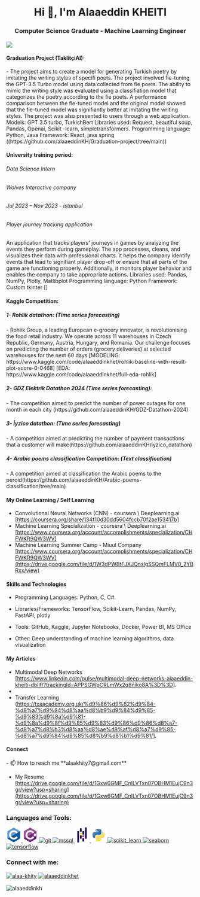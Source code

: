 <h1 align="center">Hi 👋, I'm Alaaeddin KHEITI</h1>
<h3 align="center">Computer Science Graduate - Machine Learning Engineer</h3>

<img align="center" src="https://media.licdn.com/dms/image/C5612AQEEX_ZPhxDTOA/article-inline_image-shrink_1500_2232/0/1603209153441?e=1727308800&v=beta&t=DnYQPl3cuZc1YFXc7t6lt6zWwSNvksJV1VgPqdE5ypo"  />

<h4>Graduation Project (TaklitçiAI):</h4>
- The project aims to create a model for generating Turkish poetry by imitating the
writing styles of specifi poets. The project involved fie-tuning the GPT-3.5
Turbo model using data collected from fie poets. The ability to mimic the writing
style was evaluated using a classifiation model that categorizes the poetry
according to the fie poets. A performance comparison between the fie-tuned
model and the original model showed that the fie-tuned model was
signifiantly better at imitating the writing styles.
The project was also presented to users through a web application.
Models: GPT 3.5 turbo, TurkishBert
Libraries used: Request, beautiful soup, Pandas, Openai, Scikit -learn,
simpletransformers.
Programming language: Python, Java
Framework: React, java spring ((https://github.com/alaaeddinKH/Graduation-project/tree/main))


<h4>University training period:</h4>

###### Data Science Intern
###### Wolves Interactive company
###### Jul 2023 – Nov 2023 - istanbul
###### Player journey tracking application
An application that tracks players' journeys in games by analyzing the events
they perform during gameplay. The app processes, cleans, and visualizes their
data with professional charts. It helps the company identify events that lead to
signifiant player drop-off or ensure that all parts of the game are functioning
properly. Additionally, it monitors player behavior and enables the company to
take appropriate actions.
Libraries used: Pandas, NumPy, Plotly, Matlibplot
Programming language: Python
Framework: Custom tkinter
[]


<h4>Kaggle Competition:</h4>
<h5>1- Rohlik datathon: (Time series forecasting)</h5>
- Rohlik Group, a leading European e-grocery innovator, is revolutionising the food retail industry. We operate across 11 warehouses in Czech Republic, Germany, Austria, Hungary, and Romania.
Our challenge focuses on predicting the number of orders (grocery deliveries) at selected warehouses for the next 60 days.[MODELING: https://www.kaggle.com/code/alaaeddinkhet/rohlik-baseline-with-result-plot-score-0-0468] [EDA: https://www.kaggle.com/code/alaaeddinkhet/full-eda-rohlik]

<h5>2- GDZ Elektrik Datathon 2024 (Time series forecasting):</h5>
- The competition aimed to predict the number of power outages for one month in each city (https://github.com/alaaeddinKH/GDZ-Datathon-2024)

<h5>3- İyzico datathon: (Time series forecasting)</h5>
- A competition aimed at predicting the number of payment transactions that a customer will make(https://github.com/alaaeddinKH/iyzico_datathon)

<h5>4- Arabic poems classification Competition: (Text classification)</h5>
- A competition aimed at classification the Arabic poems to the peroid(https://github.com/alaaeddinKH/Arabic-poems-classification/tree/main)



<h4>My Online Learning / Self Learning</h4>

- Convolutional Neural Networks (CNN) - coursera \ Deeplearning.ai [https://coursera.org/share/134f10d30dd5604fccb70f2ae153417b]
- Machine Learning Specialization - coursera \ Deeplearning.ai [https://www.coursera.org/account/accomplishments/specialization/CHFWKR9QW3WV]
- Machine Learning Summer Camp - Miuul Company [https://www.coursera.org/account/accomplishments/specialization/CHFWKR9QW3WV](https://drive.google.com/file/d/1W3dPWBtFJXJQnsIgSSQmFLMV0_2YBRxx/view)


<h4>Skills and Technologies</h4>

- Programming Languages: Python, C, C#.

- Libraries/Frameworks: TensorFlow, Scikit-Learn, Pandas, NumPy, FastAPI, plotly
  
- Tools: GitHub, Kaggle, Jupyter Notebooks, Docker, Power BI, MS Office
  
- Other: Deep understanding of machine learning algorithms, data visualization
  
<h4>My Articles</h4>

- Multimodal Deep Networks [https://www.linkedin.com/pulse/multimodal-deep-networks-alaaeddin-kheiti-dbllf/?trackingId=APPSGWpCRLmWx2q8niko8A%3D%3D].
- 
- Transfer Learning (https://txaacademy.org.uk/%d9%86%d9%82%d9%84-%d8%a7%d9%84%d8%aa%d8%b9%d9%84%d9%85-%d9%83%d9%8a%d9%81-%d9%8a%d9%8f%d9%85%d9%83%d9%86%d9%86%d8%a7-%d8%a7%d8%b3%d8%aa%d8%ae%d8%af%d8%a7%d9%85-%d8%a7%d9%84%d9%85%d8%b9%d8%b1%d9%81/].

  
<h4>Connect</h4>
- 📫 How to reach me **alaakhity7@gmail.com**

- My Resume [https://drive.google.com/file/d/1Gxw6GMF_CnILVTxn07OBHM1EujC9n3gr/view?usp=sharing](https://drive.google.com/file/d/1Gxw6GMF_CnILVTxn07OBHM1EujC9n3gr/view?usp=sharing)

<h3 align="left">Languages and Tools:</h3>
<p align="left"> <a href="https://www.cprogramming.com/" target="_blank" rel="noreferrer"> <img src="https://raw.githubusercontent.com/devicons/devicon/master/icons/c/c-original.svg" alt="c" width="40" height="40"/> </a> <a href="https://www.w3schools.com/cs/" target="_blank" rel="noreferrer"> <img src="https://raw.githubusercontent.com/devicons/devicon/master/icons/csharp/csharp-original.svg" alt="csharp" width="40" height="40"/> </a> <a href="https://git-scm.com/" target="_blank" rel="noreferrer"> <img src="https://www.vectorlogo.zone/logos/git-scm/git-scm-icon.svg" alt="git" width="40" height="40"/> </a> <a href="https://www.microsoft.com/en-us/sql-server" target="_blank" rel="noreferrer"> <img src="https://www.svgrepo.com/show/303229/microsoft-sql-server-logo.svg" alt="mssql" width="40" height="40"/> </a> <a href="https://pandas.pydata.org/" target="_blank" rel="noreferrer"> <img src="https://raw.githubusercontent.com/devicons/devicon/2ae2a900d2f041da66e950e4d48052658d850630/icons/pandas/pandas-original.svg" alt="pandas" width="40" height="40"/> </a> <a href="https://www.python.org" target="_blank" rel="noreferrer"> <img src="https://raw.githubusercontent.com/devicons/devicon/master/icons/python/python-original.svg" alt="python" width="40" height="40"/> </a> <a href="https://scikit-learn.org/" target="_blank" rel="noreferrer"> <img src="https://upload.wikimedia.org/wikipedia/commons/0/05/Scikit_learn_logo_small.svg" alt="scikit_learn" width="40" height="40"/> </a> <a href="https://seaborn.pydata.org/" target="_blank" rel="noreferrer"> <img src="https://seaborn.pydata.org/_images/logo-mark-lightbg.svg" alt="seaborn" width="40" height="40"/> </a> <a href="https://www.tensorflow.org" target="_blank" rel="noreferrer"> <img src="https://www.vectorlogo.zone/logos/tensorflow/tensorflow-icon.svg" alt="tensorflow" width="40" height="40"/> </a> </p>
<h3 align="left">Connect with me:</h3>
<p align="left">
<a href="https://linkedin.com/in/alaa-khity" target="blank"><img align="center" src="https://raw.githubusercontent.com/rahuldkjain/github-profile-readme-generator/master/src/images/icons/Social/linked-in-alt.svg" alt="alaa-khity" height="30" width="40" /></a>
<a href="https://kaggle.com/alaaeddinkhet" target="blank"><img align="center" src="https://raw.githubusercontent.com/rahuldkjain/github-profile-readme-generator/master/src/images/icons/Social/kaggle.svg" alt="alaaeddinkhet" height="30" width="40" /></a>
</p>

<p><img align="center" src="https://github-readme-stats.vercel.app/api/top-langs?username=alaaeddinkh&show_icons=true&locale=en&layout=compact" alt="alaaeddinkh" /></p>
